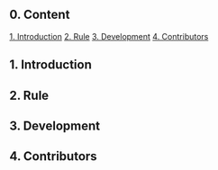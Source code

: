 ## 0. Content
[1. Introduction](#introduction)
[2. Rule](#rule)
[3. Development](#development)
[4. Contributors](#contributors)
## 1. Introduction
## 2. Rule
## 3. Development
## 4. Contributors
